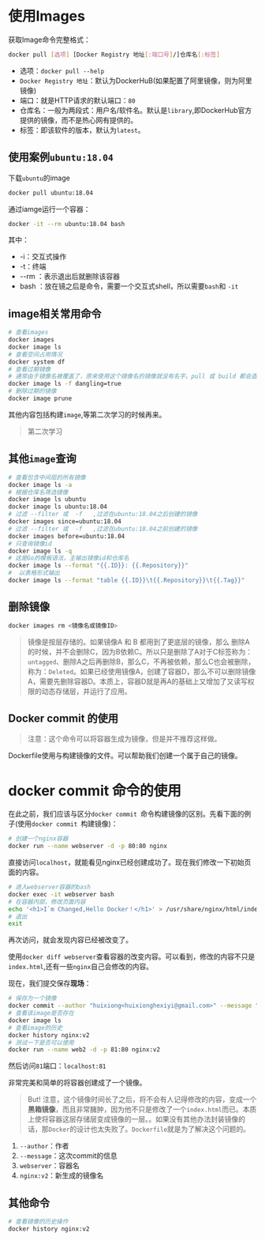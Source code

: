 # 使用Images

获取Image命令完整格式：
```sh
docker pull [选项] [Docker Registry 地址[:端口号]/]仓库名[:标签]
```
- 选项：`docker pull --help` 
- `Docker Registry 地址`：默认为DockerHuB(如果配置了阿里镜像，则为阿里镜像)
- 端口：就是HTTP请求的默认端口：`80`
- 仓库名：一般为两段式：用户名/软件名。默认是`library`,即DockerHub官方提供的镜像，而不是热心网有提供的。
- 标签：即该软件的版本，默认为`latest`。

## 使用案例`ubuntu:18.04`

下载`ubuntu`的image
```sh
docker pull ubuntu:18.04
```
通过iamge运行一个容器：
```sh
docker -it --rm ubuntu:18.04 bash
```
其中：
- -i：交互式操作
- -t：终端
- --rm ：表示退出后就删除该容器
- bash ：放在镜之后是命令，需要一个交互式shell，所以需要`bash`和 `-it`

## image相关常用命令
```sh
# 查看images
docker images
docker image ls
# 查看空间占用情况
docker system df
# 查看过期镜像
# 通常由于镜像名被覆盖了，原来使用这个镜像名的镜像就没有名字。pull 或 build 都会造成这种情况
docker image ls -f dangling=true
# 删除过期的镜像
docker image prune
```
其他内容包括构建`image`,等第二次学习的时候再来。

> 第二次学习
## 其他`image`查询
```sh
# 查看包含中间层的所有镜像
docker image ls -a
# 根据仓库名筛选镜像
docker image ls ubuntu
docker image ls ubuntu:18.04
# 过滤 --filter 或  -f   ,过滤在ubuntu:18.04之后创建的镜像
docker images since=ubuntu:18.04
# 过滤 --filter 或  -f   ,过滤在ubuntu:18.04之前创建的镜像
docker images before=ubuntu:18.04
# 只查询镜像id
docker image ls -q
# 这是Go的模板语法，主输出镜像id和仓库名
docker image ls --format "{{.ID}}: {{.Repository}}"
#  以表格形式输出
docker image ls --format "table {{.ID}}\t{{.Repository}}\t{{.Tag}}"
```

## 删除镜像

```sh
docker images rm <镜像名或镜像ID>
```
> 镜像是按层存储的。如果镜像A 和 B 都用到了更底层的镜像，那么 删除A的时候，并不会删除C，因为B依赖C。所以只是删除了A对于C标签称为： `untagged`、删除A之后再删除B，那么C，不再被依赖，那么C也会被删除，称为：`Deleted`。如果已经使用镜像A，创建了容器D，那么不可以删除镜像A，需要先删除容器D。本质上，容器D就是再A的基础上又增加了又读写权限的动态存储层，并运行了应用。


## Docker commit 的使用

> 注意：这个命令可以将容器生成为镜像，但是并不推荐这样做。

Dockerfile使用与构建镜像的文件。可以帮助我们创建一个属于自己的镜像。

# docker commit 命令的使用

在此之前，我们应该与区分`docker commit `命令构建镜像的区别。先看下面的例子(使用`docker commit `构建镜像)：

```sh
# 创建一个nginx容器
docker run --name webserver -d -p 80:80 nginx
```

直接访问`localhost`，就能看见nginx已经创建成功了。现在我们修改一下初始页面的内容。

```sh
# 进入webserver容器的bash
docker exec -it webserver bash 
# 在容器内部，修改页面内容
echo '<h1>I`m Changed,Hello Docker！</h1>' > /usr/share/nginx/html/index.html
# 退出
exit
```
再次访问，就会发现内容已经被改变了。

使用`docker diff webserver`查看容器的改变内容。可以看到，修改的内容不只是`index.html`,还有一些`nginx`自己会修改的内容。

现在，我们提交保存**现场**：

```sh
# 保存为一个镜像
docker commit --author "huixiong<huixionghexiyi@gmail.com>" --message "修改默认页" webserver nginx:v2
# 查看该image是否存在
docker image ls
# 查看image的历史
docker history nginx:v2
# 测试一下是否可以使用
docker run --name web2 -d -p 81:80 nginx:v2
```

然后访问`81`端口：`localhost:81`

非常完美和简单的将容器创建成了一个镜像。

>But! 注意，这个镜像时间长了之后，将不会有人记得修改的内容，变成一个**黑箱镜像**，而且非常臃肿，因为他不只是修改了一个`index.html`而已。本质上使将容器这层存储层变成镜像的一层。。如果没有其他办法封装镜像的话，那`Docker`的设计也太失败了。`Dockerfile`就是为了解决这个问题的。

1. `--author`：作者
2. `--message`：这次commit的信息
3. `webserver`：容器名
4. `nginx:v2`：新生成的镜像名

## 其他命令

```sh
# 查看镜像的历史操作
docker history nginx:v2
```